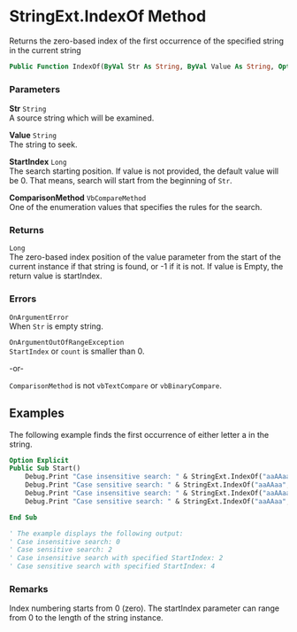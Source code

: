 # StringExt.IndexOf Method

Returns the zero-based index of the first occurrence of the specified string in the current string

```vb
Public Function IndexOf(ByVal Str As String, ByVal Value As String, Optional ByVal StartIndex As Long = System.LongMinValue, Optional ByVal ComparisonMethod As VbCompareMethod = VbCompareMethod.vbTextCompare) As Long
```

### Parameters

**Str** `String` <br>
A source string which will be examined.

**Value** `String` <br>
The string to seek.

**StartIndex** `Long` <br>
The search starting position. If value is not provided, the default value will be 0. That means, search will start from the beginning of `Str`.

**ComparisonMethod** `VbCompareMethod` <br>
One of the enumeration values that specifies the rules for the search.

### Returns

`Long` <br>
The zero-based index position of the value parameter from the start of the current instance if that string is found, or -1 if it is not. If value is Empty, the return value is startIndex.

### Errors

`OnArgumentError` <br>
When `Str` is empty string.

`OnArgumentOutOfRangeException` <br>
`StartIndex` or `count` is smaller than 0.

-or-

`ComparisonMethod` is not `vbTextCompare` or `vbBinaryCompare`.

## Examples

The following example finds the first occurrence of either letter a in the string.

```vb
Option Explicit
Public Sub Start()
    Debug.Print "Case insensitive search: " & StringExt.IndexOf("aaAAaa", "a")
    Debug.Print "Case sensitive search: " & StringExt.IndexOf("aaAAaa", "A", , vbCompareMethod.vbBinaryCompare)
    Debug.Print "Case insensitive search: " & StringExt.IndexOf("aaAAaa", "a", 2, vbCompareMethod.vbTextCompare)
    Debug.Print "Case sensitive search: " & StringExt.IndexOf("aaAAaa", "a", 2, vbCompareMethod.vbBinaryCompare)

End Sub

' The example displays the following output:
' Case insensitive search: 0
' Case sensitive search: 2
' Case insensitive search with specified StartIndex: 2
' Case sensitive search with specified StartIndex: 4
```

### Remarks

Index numbering starts from 0 (zero). The startIndex parameter can range from 0 to the length of the string instance.
